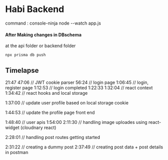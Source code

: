 # Habi Backend

command : console-ninja node --watch app.js

#### After Making changes in DBschema
at the api folder or backend folder

`npx prisma db push`


## Timelapse

21:47
47:06 // JWT cookie parser
56:24 // login page
1:06:45 // login, register page
1:12:53 // login completed
1:22:33
1:32:04 // react context
1:34:42 // react hooks and local storage

1:37:00 // update user profile based on local storage cookie

1:44:53 // update the profile page front end

1:48:40 // user apis
1:54:00
2:11:30 // handling image uploades using react-widget (cloudnary react)

2:28:01 // handling post routes getting started

2:31:22 // creating a dummy post
2:37:49 // creating post data + post details in postman